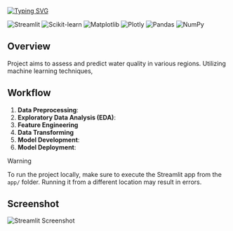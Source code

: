  
[![Typing SVG](https://readme-typing-svg.demolab.com?font=Poppins&weight=700&size=40&duration=3000&pause=5000&color=FFFFFF&multiline=false&repeat=true&width=750&height=100&lines=Water+Quality+Prediction:;+An+End-to-End+ML+Application)]()

![Streamlit](https://img.shields.io/badge/Streamlit-FF4B4B?style=flat-square&logo=streamlit&logoColor=white&border-radius=10)
![Scikit-learn](https://img.shields.io/badge/scikit--learn-F7931E?style=flat-square&logo=scikit-learn&logoColor=white&border-radius=10)
![Matplotlib](https://img.shields.io/badge/Matplotlib-003B57?style=flat-square&logo=matplotlib&logoColor=white&border-radius=10)
![Plotly](https://img.shields.io/badge/Plotly-3B4B7F?style=flat-square&logo=plotly&logoColor=white&border-radius=10)
![Pandas](https://img.shields.io/badge/Pandas-150458?style=flat-square&logo=pandas&logoColor=white&border-radius=10)
![NumPy](https://img.shields.io/badge/NumPy-013243?style=flat-square&logo=numpy&logoColor=white&border-radius=10)

## Overview

Project aims to assess and predict water quality in various regions. Utilizing machine learning techniques,

## Workflow

1. **Data Preprocessing**:
2. **Exploratory Data Analysis (EDA)**:
3. **Feature Engineering**
4. **Data Transforming**
5. **Model Development**:
6. **Model Deployment**:

> [!WARNING]
>
> To run the project locally, make sure to execute the Streamlit app from the `app/` folder. Running it from a different location may result in errors.

## Screenshot

![Streamlit Screenshot](https://github.com/user-attachments/assets/0e942071-95db-4f42-bad2-61cc7b1f7dc5)
